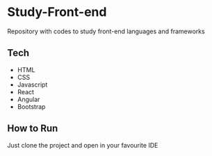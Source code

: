 <h1>Study-Front-end</h1>
<p>Repository with codes to study front-end languages and frameworks</p>

<h2>Tech</h2>

<ul>
    <li>HTML</li>
    <li>CSS</li>
    <li>Javascript</li>
    <li>React</li>
    <li>Angular</li>
    <li>Bootstrap</li>
</ul>

<h2>How to Run</h2>
<p>Just clone the project and open in your favourite IDE<br>
